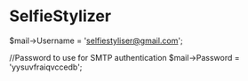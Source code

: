 # SelfieStylizer

$mail->Username = 'selfiestyliser@gmail.com';

//Password to use for SMTP authentication
$mail->Password = 'yysuvfraiqvccedb';
